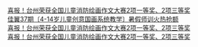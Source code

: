   
[喜报！台州荣获全国儿童消防绘画作文大赛2项一等奖、2项三等奖](http://www.dianyue.me/archives/738/1otnzdx88xzjmqzz/)  
[佳翼37期〔4-14岁儿童创意国画系统教学〕暑假师训火热抢额](http://www.dianyue.me/archives/845/wjsegcj9rt63vk2k/)  
[喜报！台州荣获全国儿童消防绘画作文大赛2项一等奖、2项三等奖](http://www.dianyue.me/archives/478/xwhpv1y6yp8h9gh5/)  
[喜报！台州荣获全国儿童消防绘画作文大赛2项一等奖、2项三等奖](http://www.dianyue.me/archives/706/e975xd6hssvz4ylh/)